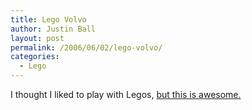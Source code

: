 ```yaml
---
title: Lego Volvo
author: Justin Ball
layout: post
permalink: /2006/06/02/lego-volvo/
categories:
  - Lego
---
```


I thought I liked to play with Legos, [but this is awesome.][1]

 [1]: http://www.seriouswheels.com/2004/2004-Volvo-XC90-LEGO-Replica-XC90-1600x1200.htm